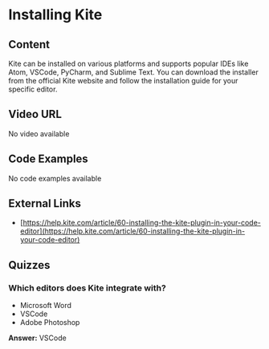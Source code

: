 # Installing Kite

## Content

Kite can be installed on various platforms and supports popular IDEs like Atom, VSCode, PyCharm, and Sublime Text. You can download the installer from the official Kite website and follow the installation guide for your specific editor.

## Video URL

No video available

## Code Examples

No code examples available

## External Links

- [https://help.kite.com/article/60-installing-the-kite-plugin-in-your-code-editor](https://help.kite.com/article/60-installing-the-kite-plugin-in-your-code-editor)

## Quizzes

### Which editors does Kite integrate with?

- Microsoft Word
- VSCode
- Adobe Photoshop

**Answer:** VSCode